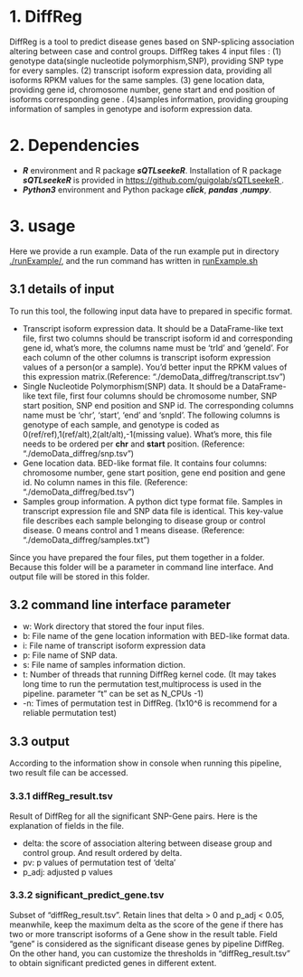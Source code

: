 # 1. DiffReg

DiffReg is a tool to predict disease genes based on SNP-splicing association altering between case and control groups. DiffReg takes 4 input files : (1) genotype data(single nucleotide polymorphism,SNP), providing SNP type for every samples. (2) transcript isoform expression data, providing all isoforms RPKM values for the same samples. (3) gene location data, providing gene id, chromosome number, gene start and end position of isoforms corresponding gene . (4)samples information, providing grouping information of samples in genotype and isoform expression data.


# 2. Dependencies

- ***R*** environment and R package ***sQTLseekeR***. Installation of R package ***sQTLseekeR*** is provided in  [https://github.com/guigolab/sQTLseekeR ](https://github.com/guigolab/sQTLseekeR).
- ***Python3*** environment and Python package ***click***, ***pandas*** ,***numpy***. 

# 3. usage

Here we provide a run example. Data of the run example put in directory [./runExample/](https://github.com/genemine/DiffReg/tree/master/runExample), and the run command has written in [runExample.sh](https://github.com/genemine/DiffReg/blob/master/runExample.sh)

## 3.1 details of input

To run this tool, the following input data have to prepared in specific format.

- Transcript isoform expression data. It should be a DataFrame-like text file, first two columns should be transcript isoform id and corresponding gene id, what’s more, the columns name must be ‘trId’ and ‘geneId’. For each column of the other columns is transcript isoform expression values of a person(or a sample). You’d better input the RPKM values of this expression matrix.(Reference: “./demoData_diffreg/transcript.tsv”)
- Single Nucleotide Polymorphism(SNP) data. It should be a DataFrame-like text file, first four columns should be chromosome number, SNP start position, SNP end position and SNP id. The corresponding columns name must be ‘chr’, ‘start’, ‘end’ and ‘snpId’. The following columns is genotype of each sample, and genotype is coded as 0(ref/ref),1(ref/alt),2(alt/alt),-1(missing value). What’s more, this file needs to be ordered per **chr** and **start** position. (Reference: “./demoData_diffreg/snp.tsv”)
- Gene location data. BED-like format file. It contains four columns: chromosome number, gene start position, gene end position and gene id. No column names in this file. (Reference: “./demoData_diffreg/bed.tsv”)
- Samples group information. A python dict type format file. Samples in transcript expression file and SNP data file is identical. This key-value file describes each sample belonging to disease group or control disease. 0 means control and 1 means disease. (Reference: “./demoData_diffreg/samples.txt”)

Since you have prepared the four files, put them together in a folder. Because this folder will be a parameter in command line interface. And output file will be stored in this folder.

## 3.2 command line interface parameter 

- w: Work directory that stored the four input files.
- b: File name of the gene location information with BED-like format data.
- i: File name of transcript isoform expression data
- p: File name of SNP data.
- s: File name of samples information diction.
- t: Number of threads that running DiffReg kernel code. (It may takes long time to run the permutation test,multiprocess is used in the pipeline. parameter “t” can be set as N_CPUs -1)
- -n: Times of permutation test in DiffReg. (1x10^6 is recommend for a reliable permutation test)



## 3.3 output

According to the information show in console when running this pipeline, two result file can be accessed.

### 3.3.1 diffReg_result.tsv

Result of DiffReg for all the significant SNP-Gene pairs. Here is the explanation of fields in the file.

- delta: the score of association altering between disease group and control group. And result ordered by delta.
- pv: p values of permutation test of ‘delta’
- p_adj:  adjusted p values

### 3.3.2 significant_predict_gene.tsv

Subset of “diffReg_result.tsv”. Retain lines that delta > 0 and p_adj < 0.05, meanwhile, keep the maximum delta as the score of the gene if there has two or more transcript isoforms of a Gene show in the result table. Field “gene” is considered as the significant disease genes by pipeline DiffReg. On the other hand, you can customize the thresholds in “diffReg_result.tsv” to obtain significant predicted genes in different extent.
